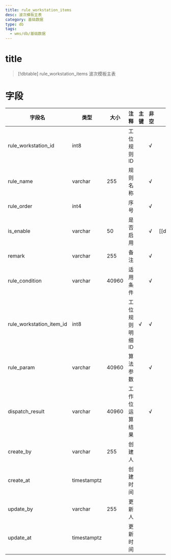 ```yaml
---
title: rule_workstation_items
desc: 波次模板主表
category: 基础数据
type: db
tags:
  - wms/db/基础数据
---
```


# title
>[!dbtable] rule_workstation_items
> 波次模板主表

# 字段
| 字段名 | 类型 | 大小 | 注释 | 主键 | 非空 | 关联 |
| --- | --- | --- | --- | --- | --- | --- |
| rule_workstation_id | int8 |  | 工位规则ID |  | √ |  |
| rule_name | varchar | 255 | 规则名称 |  | √ |  |
| rule_order | int4 |  | 序号 |  | √ |  |
| is_enable | varchar | 50 | 是否启用 |  | √ | [[dict.IS_ENABLE]] |
| remark | varchar | 255 | 备注 |  | √ |  |
| rule_condition | varchar | 40960 | 适用条件 |  | √ |  |
| rule_workstation_item_id | int8 |  | 工位规则明细ID | √ | √ |  |
| rule_param | varchar | 40960 | 算法参数 |  | √ |  |
| dispatch_result | varchar | 40960 | 工作位运算结果 |  | √ |  |
| create_by | varchar | 255 | 创建人 |  |  |  |
| create_at | timestamptz |  | 创建时间 |  |  |  |
| update_by | varchar | 255 | 更新人 |  |  |  |
| update_at | timestamptz |  | 更新时间 |  |  |  |


